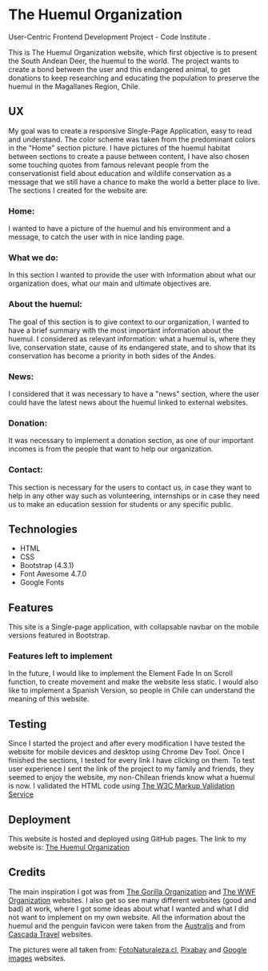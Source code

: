 # The Huemul Organization

User-Centric Frontend Development Project - Code Institute .

This is The Huemul Organization website, which first objective is to present the South Andean Deer, the huemul to the world. The project wants to create a bond between the user and this endangered animal, to get donations to keep researching and educating the population to preserve the huemul in the Magallanes Region, Chile.

## UX

My goal was to create a responsive Single-Page Application, easy to read and understand. The color scheme was taken from the predominant colors in the "Home" section picture. I have pictures of the huemul habitat between sections to create a pause between content, I have also chosen some touching quotes from famous relevant people from the conservationist field about education and wildlife conservation as a message that we still have a chance to make the world a better place to live.
The sections I created for the website are:

### Home:
I wanted to have a picture of the huemul and his environment and a message, to catch the user with in nice landing page.
### What we do:
In this section I wanted to provide the user with information about what our organization does, what our main and ultimate objectives are.
### About the huemul:
The goal of this section is to give context to our organization, I wanted to have a brief summary with the most important information about the huemul. I considered as relevant information: what a huemul is, where they live, conservation state, cause of its endangered state, and to show that its conservation has become a priority in both sides of the Andes.
### News:
I considered that it was necessary to have a "news" section, where the user could have the latest news about the huemul linked to external websites.
### Donation:
It was necessary to implement a donation section, as one of our important incomes is from the people that want to help our organization.
### Contact:
This section is necessary for the users to contact us, in case they want to help in any other way such as volunteering, internships or in case they need us to make an education session for students or any specific public.


## Technologies

- HTML
- CSS
- Bootstrap (4.3.1)
- Font Awesome 4.7.0
- Google Fonts


## Features
This site is a Single-page application, with collapsable navbar on the mobile versions featured in Bootstrap. 


### Features left to implement
In the future, I would like to implement the Element Fade In on Scroll function, to create movement and make the website less static. I would also like to implement a Spanish Version, so people in Chile can understand the meaning of this website.

## Testing
Since I started the project and after every modification I have tested the website for mobile devices and desktop using Chrome Dev Tool. 
Once I finished the sections, I tested for every link I have clicking on them.
To test user experience I sent the link of the project to my family and friends, they seemed to enjoy the website, my non-Chilean friends know what a huemul is now.
I validated the HTML code using [The W3C Markup Validation Service](https://validator.w3.org/)

## Deployment
This website is hosted and deployed using GitHub pages. The link to my website is: [The Huemul Organization](http://elisamunoz.github.io/the-huemul-organization/)

## Credits
The main inspiration I got was from [The Gorilla Organization](https://www.gorillas.org/) and [The WWF Organization](https://www.worldwildlife.org/) websites. I also get so see many different websites (good and bad) at work, where I got some ideas about what I wanted and what I did not want to implement on my own website.
All the information about the huemul and the penguin favicon were taken from the [Australis](https://blogpatagonia.australis.com/8-facts-chile-national-animal/) and from [Cascada Travel](https://www.cascada.travel/en/News/Huemul-Chiles-National-Animal) websites.

The pictures were all taken from: 
[FotoNaturaleza.cl](https://www.fotonaturaleza.cl/), [Pixabay](https://pixabay.com) and [Google images](https://images.google.com) websites.
